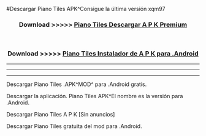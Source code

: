 #Descargar Piano Tiles  APK^Consigue la última versión xqm97



<div align="center">
<h3>Download >>>>> <a href="https://es-sites.web.app/?es= Piano Tiles ">Piano Tiles  Descargar A P K Premium</a></h3><br>

<h3>Download >>>>> <a href="https://es-sites.web.app/?es= Piano Tiles ">Piano Tiles  Instalador de A P K para .Android</a></h3>
</div>


----------------------------------------------------------

----------------------------------------------------------

----------------------------------------------------------

Descargar Piano Tiles  .APK^MOD^ para .Android gratis.

Descargar la aplicación. Piano Tiles  APK^El nombre es la versión para .Android.

Descargar Piano Tiles  A P K [Sin anuncios]

Descargar Piano Tiles  gratuita del mod para .Android.